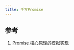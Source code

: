 ```yaml
---
title: 手写Promise
---
```


## 参考

1. [Promise 核心原理的模拟实现](https://github.com/yuanyuanbyte/Blog/issues/125)
